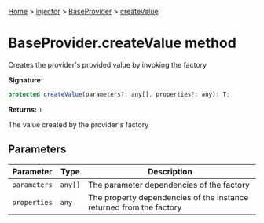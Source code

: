 [Home](./index) &gt; [injector](./injector.md) &gt; [BaseProvider](./injector.baseprovider.md) &gt; [createValue](./injector.baseprovider.createvalue.md)

# BaseProvider.createValue method

Creates the provider's provided value by invoking the factory

**Signature:**
```javascript
protected createValue(parameters?: any[], properties?: any): T;
```
**Returns:** `T`

The value created by the provider's factory

## Parameters

|  Parameter | Type | Description |
|  --- | --- | --- |
|  `parameters` | `any[]` | The parameter dependencies of the factory |
|  `properties` | `any` | The property dependencies of the instance returned from the factory |

